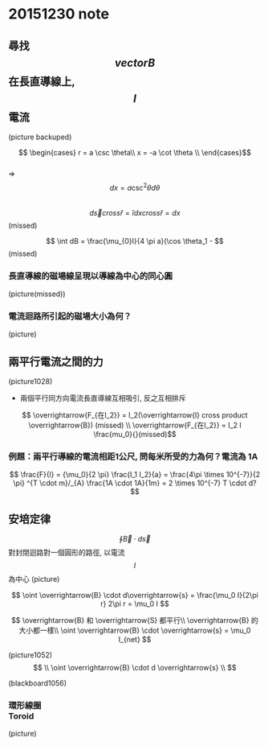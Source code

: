 # 20151230 note
## 尋找 $$ vector B $$ 在長直導線上, $$ I $$ 電流
(picture backuped)

$$ \begin{cases} r = a \csc \theta\\
 x = -a \cot \theta \\
 \end{cases}$$  
=>  $$ dx = a \csc ^2 \theta d \theta $$  
$$ d \overrightarrow{s} cross \hat{r} = \hat{i} dx cross \hat{r} = dx $$
(missed)

$$ \int dB = \frac{\mu_{0}I}{4 \pi a}(\cos \theta_1 -  $$(missed)

### 長直導線的磁場線呈現以導線為中心的同心圓
(picture(missed))

### 電流迴路所引起的磁場大小為何？
(picture)

## 兩平行電流之間的力
(picture1028)

* 兩個平行同方向電流長直導線互相吸引, 反之互相排斥

$$ \overrightarrow{F_{在I_2}} = I_2(\overrightarrow{l} cross product \overrightarrow{B}) (missed) \\
\overrightarrow{F_{在I_2}} = I_2 l \frac{mu_0}{}(missed)$$

### 例題：兩平行導線的電流相距1公尺, 問每米所受的力為何？電流為 1A
$$ \frac{F}{l} = {\mu_0}{2 \pi} \frac{I_1 I_2}{a} = \frac{4\pi \times 10^{-7}}{2 \pi} ^{T \cdot m}/_{A} \frac{1A \cdot 1A}{1m} = 2 \times 10^{-7} T \cdot d? $$

## 安培定律
$$ \oint \overrightarrow{B} \cdot d \overrightarrow{s} $$ 對封閉迴路對一個圓形的路徑, 以電流 $$ I $$ 為中心
(picture)

$$ \oint \overrightarrow{B} \cdot d\overrightarrow{s} = \frac{\mu_0 I}{2\pi r} 2\pi r = \mu_0 I $$

$$ \overrightarrow{B} 和 \overrightarrow{S} 都平行\\
\overrightarrow{B} 的大小都一樣\\  
\oint \overrightarrow{B} \cdot \overrightarrow{s} = \mu_0 I_{net} $$

(picture1052)  
$$ \\
\oint \overrightarrow{B} \cdot d \overrightarrow{s} \\
$$

(blackboard1056)

### 環形線圈<br />Toroid
(picture)


### 